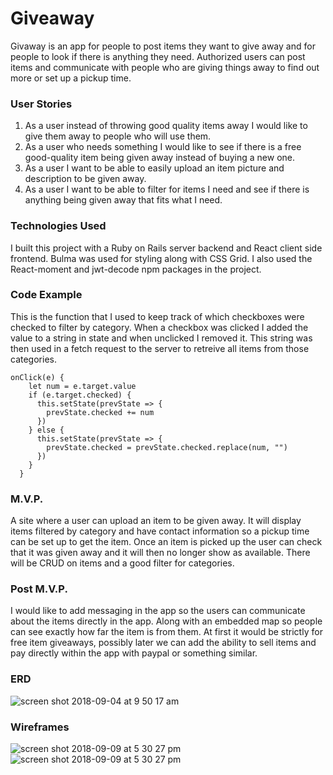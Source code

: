 # Giveaway

Givaway is an app for people to post items they want to give away and for people to look if there is anything they need. Authorized users can post items and communicate with people who are giving things away to find out more or set up a pickup time.

### User Stories

1. As a user instead of throwing good quality items away I would like to give them away to people who will use them.
2. As a user who needs something I would like to see if there is a free good-quality item being given away instead of buying a new one.
3. As a user I want to be able to easily upload an item picture and description to be given away.
4. As a user I want to be able to filter for items I need and see if there is anything being given away that fits what I need.

### Technologies Used

I built this project with a Ruby on Rails server backend and React client side frontend. Bulma was used for styling along with CSS Grid. I also used the React-moment and jwt-decode npm packages in the project. 

### Code Example

This is the function that I used to keep track of which checkboxes were checked to filter by category. When a checkbox was clicked I added the value to a string in state and when unclicked I removed it. This string was then used in a fetch request to the server to retreive all items from those categories.
```
onClick(e) {
    let num = e.target.value
    if (e.target.checked) {
      this.setState(prevState => {
        prevState.checked += num
      })
    } else {
      this.setState(prevState => {
        prevState.checked = prevState.checked.replace(num, "")
      })
    }
  }
```

### M.V.P.

A site where a user can upload an item to be given away. It will display items filtered by category and have contact information so a pickup time can be set up to get the item. Once an item is picked up the user can check that it was given away and it will then no longer show as available.
There will be CRUD on items and a good filter for categories.

### Post M.V.P.

I would like to add messaging in the app so the users can communicate about the items directly in the app. Along with an embedded map so people can see exactly how far the item is from them. 
At first it would be strictly for free item giveaways, possibly later we can add the ability to sell items and pay directly within the app with paypal or something similar.

### ERD

![screen shot 2018-09-04 at 9 50 17 am](https://user-images.githubusercontent.com/30534934/45035464-0c84a480-b028-11e8-96d6-f13a5c586d1d.png)

### Wireframes
![screen shot 2018-09-09 at 5 30 27 pm](https://user-images.githubusercontent.com/30534934/45269105-207c3c00-b456-11e8-9ba9-11000cdfade2.png)
![screen shot 2018-09-09 at 5 30 27 pm](https://user-images.githubusercontent.com/30534934/45269105-207c3c00-b456-11e8-9ba9-11000cdfade2.png)

